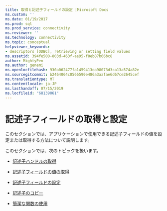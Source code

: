 ```yaml
---
title: 取得と記述子フィールドの設定 |Microsoft Docs
ms.custom: ''
ms.date: 01/19/2017
ms.prod: sql
ms.prod_service: connectivity
ms.reviewer: ''
ms.technology: connectivity
ms.topic: conceptual
helpviewer_keywords:
- descriptors [ODBC], retrieving or setting field values
ms.assetid: 394fe500-803d-463f-ae95-f8eb87b66bc8
author: MightyPen
ms.author: genemi
ms.openlocfilehash: 930a062477fa1459413ea98073d3ca13a574a82e
ms.sourcegitcommit: b2464064c0566590e486a3aafae6d67ce2645cef
ms.translationtype: MT
ms.contentlocale: ja-JP
ms.lasthandoff: 07/15/2019
ms.locfileid: "68139061"
---
```

# <a name="getting-and-setting-descriptor-fields"></a>記述子フィールドの取得と設定
このセクションでは、アプリケーションで使用できる記述子フィールドの値を設定または取得する方法について説明します。  
  
 このセクションでは、次のトピックを扱います。  
  
-   [記述子ハンドルの取得](../../../odbc/reference/develop-app/obtaining-descriptor-handles.md)  
  
-   [記述子フィールドの値の取得](../../../odbc/reference/develop-app/retrieving-the-values-in-descriptor-fields.md)  
  
-   [記述子フィールドの設定](../../../odbc/reference/develop-app/setting-descriptor-fields.md)  
  
-   [記述子のコピー](../../../odbc/reference/develop-app/copying-descriptors.md)  
  
-   [簡潔な関数の使用](../../../odbc/reference/develop-app/using-concise-functions.md)
